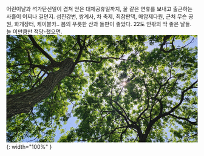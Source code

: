 어린이날과 석가탄신일이 겹쳐 얻은 대체공휴일까지, 꿀 같은 연휴를 보내고 출근하는 사흘이 어찌나 길던지. 섬진강변, 쌍계사, 차 축제, 최참판댁, 매암제다원, 근처 무슨 공원, 화개장터, 케이블카.. 봄의 푸릇한 산과 들판이 좋았다. 22도 안팎의 딱 좋은 날들. 늘 이만큼만 적당-했으면. 
![](assets/images/2025-05-09.jpg){: width="100%" }
